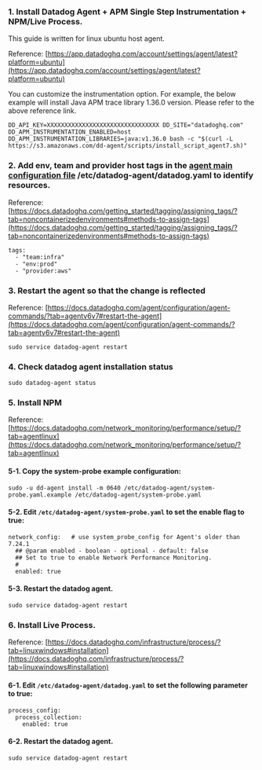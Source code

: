 ### 1. Install Datadog Agent + APM Single Step Instrumentation + NPM/Live Process.

This guide is written for linux ubuntu host agent.

Reference: [https://app.datadoghq.com/account/settings/agent/latest?platform=ubuntu](https://app.datadoghq.com/account/settings/agent/latest?platform=ubuntu)

You can customize the instrumentation option. For example, the below example will install Java APM trace library 1.36.0 version. Please refer to the above reference link.

```
DD_API_KEY=XXXXXXXXXXXXXXXXXXXXXXXXXXXXXXXX DD_SITE="datadoghq.com" DD_APM_INSTRUMENTATION_ENABLED=host DD_APM_INSTRUMENTATION_LIBRARIES=java:v1.36.0 bash -c "$(curl -L https://s3.amazonaws.com/dd-agent/scripts/install_script_agent7.sh)"
```

### 2. Add env, team and provider host tags in the [agent main configuration file](https://docs.datadoghq.com/agent/configuration/agent-configuration-files/?tab=agentv6v7) /etc/datadog-agent/datadog.yaml to identify resources.
Reference: 
[https://docs.datadoghq.com/getting_started/tagging/assigning_tags/?tab=noncontainerizedenvironments#methods-to-assign-tags](https://docs.datadoghq.com/getting_started/tagging/assigning_tags/?tab=noncontainerizedenvironments#methods-to-assign-tags)

```
tags:
  - "team:infra"
  - "env:prod"
  - "provider:aws"
```

### 3. Restart the agent so that the change is reflected
Reference: [https://docs.datadoghq.com/agent/configuration/agent-commands/?tab=agentv6v7#restart-the-agent](https://docs.datadoghq.com/agent/configuration/agent-commands/?tab=agentv6v7#restart-the-agent)


`sudo service datadog-agent restart`

### 4. Check datadog agent installation status
`sudo datadog-agent status`

### 5. Install NPM
Reference: [https://docs.datadoghq.com/network_monitoring/performance/setup/?tab=agentlinux](https://docs.datadoghq.com/network_monitoring/performance/setup/?tab=agentlinux)

#### 5-1. Copy the system-probe example configuration:
```sudo -u dd-agent install -m 0640 /etc/datadog-agent/system-probe.yaml.example /etc/datadog-agent/system-probe.yaml```


#### 5-2. Edit `/etc/datadog-agent/system-probe.yaml` to set the enable flag to true:

```
network_config:   # use system_probe_config for Agent's older than 7.24.1
  ## @param enabled - boolean - optional - default: false
  ## Set to true to enable Network Performance Monitoring.
  #
  enabled: true
```


#### 5-3. Restart the datadog agent.
`sudo service datadog-agent restart`

### 6. Install Live Process.
Reference: [https://docs.datadoghq.com/infrastructure/process/?tab=linuxwindows#installation](https://docs.datadoghq.com/infrastructure/process/?tab=linuxwindows#installation)

#### 6-1. Edit `/etc/datadog-agent/datadog.yaml` to set the following parameter to true:

```
process_config:
  process_collection:
    enabled: true
```

#### 6-2. Restart the datadog agent.
`sudo service datadog-agent restart`

